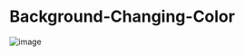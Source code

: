 # Background-Changing-Color

![image](https://user-images.githubusercontent.com/86546157/147836809-046173d8-3d32-4097-bb6d-22d7facf75a7.png)
